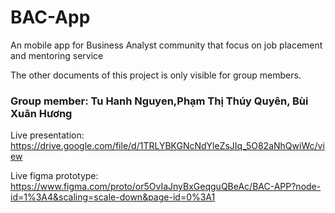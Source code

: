 # BAC-App
An mobile app for Business Analyst community that focus on job placement and mentoring service

The other documents of this project is only visible for group members.

### Group member: Tu Hanh Nguyen,Phạm Thị Thúy Quyên, Bùi Xuân Hương

Live presentation: https://drive.google.com/file/d/1TRLYBKGNcNdYleZsJIq_5O82aNhQwiWc/view

Live figma prototype: https://www.figma.com/proto/or5OvIaJnyBxGeqguQBeAc/BAC-APP?node-id=1%3A4&scaling=scale-down&page-id=0%3A1


